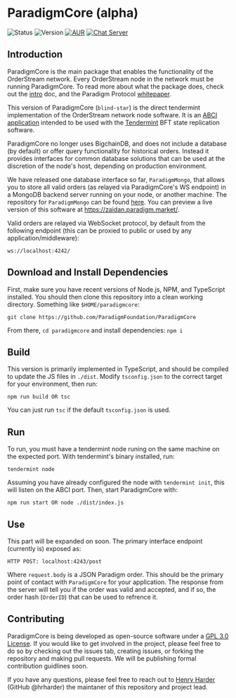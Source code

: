 # ParadigmCore (alpha)

![Status](https://img.shields.io/badge/status-alpha-orange.svg) ![Version](https://img.shields.io/badge/version-0.0.3a1-brightgreen.svg)
[![AUR](https://img.shields.io/aur/license/yaourt.svg)](./LICENSE) [![Chat Server](https://img.shields.io/badge/chat%20server-join!-red.svg)](https://chat.paradigm.market/)

## Introduction
ParadigmCore is the main package that enables the functionality of the OrderStream network. Every OrderStream node in the network must be running ParadigmCore. To read more about what the package does, check out the [intro](./lib/docs/intro.md) doc, and the Paradigm Protocol [whitepaper](https://paradigm.market/whitepaper).

This version of ParadigmCore (`blind-star`) is the direct tendermint implementation of the OrderStream network node software. It is an [ABCI application](https://cosmos.network/docs/sdk/core/app4.html) intended to be used with the [Tendermint](https://github.com/tendermint/tendermint) BFT state replication software. 

ParadigmCore no longer uses BigchainDB, and does not include a database (by default) or offer query functionality for historical orders. Instead it provides interfaces for common database solutions that can be used at the discretion of the node's host, depending on production environment. 

We have released one database interface so far, `ParadigmMongo`, that allows you to store all valid orders (as relayed via ParadigmCore's WS endpoint) in a MongoDB backend server running on your node, or another machine. The repository for `ParadigmMongo` can be found [here](https://github.com/paradigmfoundation/paradigmmongo). You can preview a live version of this software at https://zaidan.paradigm.market/. 

Valid orders are relayed via WebSocket protocol, by default from the following endpoint (this can be proxied to public or used by any application/middleware):
```
ws://localhost:4242/
```

## Download and Install Dependencies

First, make sure you have recent versions of Node.js, NPM, and TypeScript installed.
You should then clone this repository into a clean working directory. Something like `$HOME/paradigmcore`:

`git clone https://github.com/ParadigmFoundation/ParadigmCore`

From there,  `cd paradigmcore` and install dependencies: `npm i`

## Build
This version is primarily implemented in TypeScript, and should be compiled to update the JS files in `./dist`. Modify `tsconfig.json` to the correct target for your environment, then run:
```
npm run build OR tsc
```
You can just run `tsc` if the default `tsconfig.json` is used.

## Run
To run, you must have a tendermint node runing on the same machine on the expected port. With tendermint's binary installed, run:
```
tendermint node
```
Assuming you have already configured the node with `tendermint init`, this will listen on the ABCI port. Then, start ParadigmCore with:
```
npm run start OR node ./dist/index.js
```

## Use
This part will be expanded on soon. The primary interface endpoint (currently is) exposed as:
```
HTTP POST: localhost:4243/post
```
Where `request.body` is a JSON Paradigm order. This should be the primary point of contact with `ParadigmCore` for your application. The response from the server will tell you if the order was valid and accepted, and if so, the order hash (`OrderID`) that can be used to refrence it.

## Contributing

ParadigmCore is being developed as open-source software under a [GPL 3.0 License](./LICENSE). If you would like to get involved in the project, please feel free to do so by checking out the issues tab, creating issues, or forking the repository and making pull requests. We will be publishing formal contribution guidlines soon.

If you have any questions, please feel free to reach out to [Henry Harder](mailto:henry@paradigm.market) (GitHub @hrharder) the maintaner of this repository and project lead.
